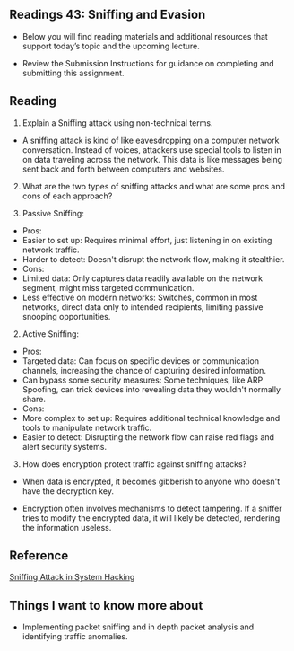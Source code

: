 ## Readings 43: Sniffing and Evasion

- Below you will find reading materials and additional resources that support today’s topic and the upcoming lecture.

- Review the Submission Instructions for guidance on completing and submitting this assignment.

## Reading

1. Explain a Sniffing attack using non-technical terms.

- A sniffing attack is kind of like eavesdropping on a computer network conversation. Instead of voices, attackers use special tools to listen in on data traveling across the network. This data is like messages being sent back and forth between computers and websites.

2. What are the two types of sniffing attacks and what are some pros and cons of each approach?

1. Passive Sniffing:
- Pros:
- Easier to set up: Requires minimal effort, just listening in on existing network traffic.
- Harder to detect: Doesn't disrupt the network flow, making it stealthier.
- Cons:
- Limited data: Only captures data readily available on the network segment, might miss targeted communication.
- Less effective on modern networks: Switches, common in most networks, direct data only to intended recipients, limiting passive snooping opportunities.

2. Active Sniffing:
- Pros:
- Targeted data: Can focus on specific devices or communication channels, increasing the chance of capturing desired information.
- Can bypass some security measures: Some techniques, like ARP Spoofing, can trick devices into revealing data they wouldn't normally share.
- Cons:
- More complex to set up: Requires additional technical knowledge and tools to manipulate network traffic.
- Easier to detect: Disrupting the network flow can raise red flags and alert security systems.

3. How does encryption protect traffic against sniffing attacks?

- When data is encrypted, it becomes gibberish to anyone who doesn't have the decryption key.

- Encryption often involves mechanisms to detect tampering. If a sniffer tries to modify the encrypted data, it will likely be detected, rendering the information useless.

## Reference

[Sniffing Attack in System Hacking](https://www.geeksforgeeks.org/what-is-sniffing-attack-in-system-hacking/) 

## Things I want to know more about

- Implementing packet sniffing and in depth packet analysis and identifying traffic anomalies.
